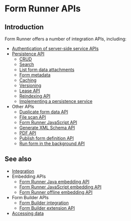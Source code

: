 # Form Runner APIs

## Introduction

Form Runner offers a number of integration APIs, including:

- [Authentication of server-side service APIs](authentication.md)
- [Persistence API](/form-runner/api/persistence/README.md)
    - [CRUD](/form-runner/api/persistence/crud.md)
    - [Search](/form-runner/api/persistence/search.md)
    - [List form data attachments](/form-runner/api/persistence/list-form-data-attachments.md)
    - [Form metadata](/form-runner/api/persistence/forms-metadata.md)
    - [Caching](/form-runner/api/persistence/caching.md)
    - [Versioning](/form-runner/api/persistence/versioning.md)
    - [Lease API](/form-runner/api/persistence/lease.md)
    - [Reindexing API](/form-runner/api/persistence/reindexing.md)
    - [Implementing a persistence service](/form-runner/api/persistence/implementing-a-persistence-service.md)
- Other APIs
    - [Duplicate form data API](/form-runner/api/other/duplicate-form-data.md)
    - [File scan API](/form-runner/api/other/file-scan-api.md)
    - [Form Runner JavaScript API](/form-runner/api/other/form-runner-javascript-api.md)
    - [Generate XML Schema API](/form-runner/api/other/xml-schema-generation.md)
    - [PDF API](/form-runner/api/other/pdf-api.md)
    - [Publish form definition API](/form-runner/api/other/publish.md)
    - [Run form in the background API](/form-runner/api/other/run-form-background.md)

## See also

- [Integration](/form-runner/overview/integration.md)
- Embedding APIs
    - [Form Runner Java embedding API](/form-runner/link-embed/java-api.md)
    - [Form Runner JavaScript embedding API](/form-runner/link-embed/javascript-api.md)
    - [Form Runner offline embedding API](/form-runner/link-embed/offline-embedding-api.md)
- Form Builder APIs
    - [Form Builder integration](/form-builder/integration.md)
    - [Form Builder extension API](/form-builder/extension-api.md)
- [Accessing data](/form-runner/overview/accessing-data.md)
